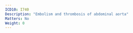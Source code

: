 ```yaml
---
ICD10: I740
Description: "Embolism and thrombosis of abdominal aorta"
Matters: No
Weight: 0
---
```


